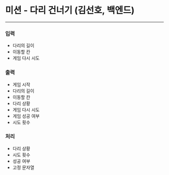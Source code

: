# 미션 - 다리 건너기 (김선호, 백엔드)
* * *

### 입력
* 다리의 길이
* 이동할 칸
* 게임 다시 시도

### 출력
* 게임 시작
* 다리의 길이
* 이동할 칸
* 다리 상황
* 게임 다시 시도
* 게임 성공 여부
* 시도 횟수

### 처리
* 다리 상황
* 시도 횟수
* 성공 여부
* 고정 문자열
